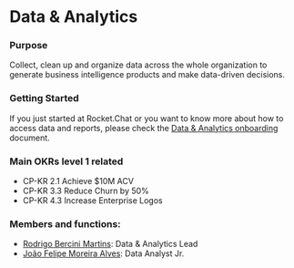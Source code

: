 # Data & Analytics

### **Purpose**

Collect, clean up and organize data across the whole organization to generate business intelligence products and make data-driven decisions.

### **Getting Started**

If you just started at Rocket.Chat or you want to know more about how to access data and reports, please check the [Data & Analytics onboarding](https://docs.google.com/document/d/1jCzboMPQ-4pAZZ4zPKBn5yRbw1IkIVRwVbwahEMQExQ/) document.

### **Main OKRs level 1 related**

* CP-KR 2.1 Achieve $10M ACV
* CP-KR 3.3 Reduce Churn by 50%
* CP-KR 4.3 Increase Enterprise Logos

### Members and functions:

* [Rodrigo Bercini Martins](https://open.rocket.chat/direct/rodrigomartins): Data & Analytics Lead
* [João Felipe Moreira Alves](https://open.rocket.chat/direct/joao.moreira): Data Analyst Jr.

